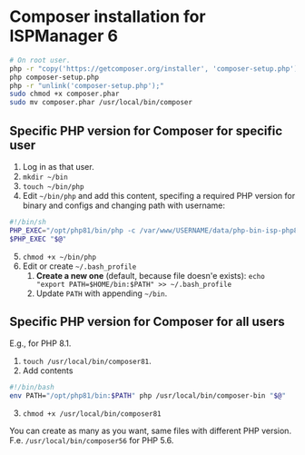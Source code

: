 # Composer installation for ISPManager 6

```bash
# On root user.
php -r "copy('https://getcomposer.org/installer', 'composer-setup.php');"
php composer-setup.php
php -r "unlink('composer-setup.php');"
sudo chmod +x composer.phar
sudo mv composer.phar /usr/local/bin/composer
```

## Specific PHP version for Composer for specific user

1. Log in as that user.
2. `mkdir ~/bin`
3. `touch ~/bin/php`
4. Edit `~/bin/php` and add this content, specifing a required PHP version for binary and configs and changing path with username:

```sh
#!/bin/sh
PHP_EXEC="/opt/php81/bin/php -c /var/www/USERNAME/data/php-bin-isp-php81"
$PHP_EXEC "$@"
```
5. `chmod +x ~/bin/php`
5. Edit or create `~/.bash_profile`
   1. **Create a new one** (default, because file doesn'e exists): `echo "export PATH=$HOME/bin:$PATH" >> ~/.bash_profile`
   7. Update `PATH` with appending `~/bin`.

## Specific PHP version for Composer for all users

E.g., for PHP 8.1.

1. `touch /usr/local/bin/composer81`.
2. Add contents

```bash
#!/bin/bash
env PATH="/opt/php81/bin:$PATH" php /usr/local/bin/composer-bin "$@"
```

3. `chmod +x /usr/local/bin/composer81`

You can create as many as you want, same files with different PHP version. F.e. `/usr/local/bin/composer56` for PHP 5.6.
